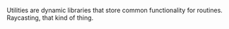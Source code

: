 Utilities are dynamic libraries that store common functionality for routines. Raycasting, that kind of thing.